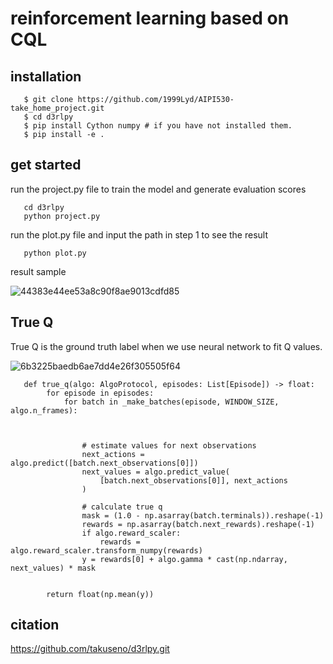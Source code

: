 # reinforcement learning based on CQL
## installation
```
   $ git clone https://github.com/1999Lyd/AIPI530-take_home_project.git
   $ cd d3rlpy
   $ pip install Cython numpy # if you have not installed them.
   $ pip install -e .
```

## get started
run the project.py file to train the model and generate evaluation scores
```
   cd d3rlpy
   python project.py
```
run the plot.py file and input the path in step 1 to see the result
```
   python plot.py
```
result sample 

![44383e44ee53a8c90f8ae9013cdfd85](https://user-images.githubusercontent.com/87921304/144772461-3c43b796-64d5-4797-be71-55a48e8e82ea.png)

## True Q 
True Q is the ground truth label when we use neural network to fit Q values.

![6b3225baedb6ae7dd4e26f305505f64](https://user-images.githubusercontent.com/87921304/145109851-58c033b0-a287-4a94-bb80-447bccb3c70e.png)

```
   def true_q(algo: AlgoProtocol, episodes: List[Episode]) -> float:
        for episode in episodes:
            for batch in _make_batches(episode, WINDOW_SIZE, algo.n_frames):
                


                # estimate values for next observations
                next_actions = algo.predict([batch.next_observations[0]])
                next_values = algo.predict_value(
                    [batch.next_observations[0]], next_actions
                )

                # calculate true q
                mask = (1.0 - np.asarray(batch.terminals)).reshape(-1)
                rewards = np.asarray(batch.next_rewards).reshape(-1)
                if algo.reward_scaler:
                    rewards = algo.reward_scaler.transform_numpy(rewards)
                y = rewards[0] + algo.gamma * cast(np.ndarray, next_values) * mask


        return float(np.mean(y))
```
## citation 
https://github.com/takuseno/d3rlpy.git
